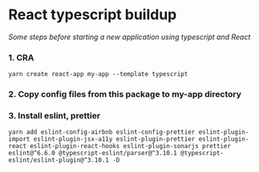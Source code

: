 # React typescript buildup

_Some steps before starting a new application using typescript and React_

### 1. CRA
```
yarn create react-app my-app --template typescript
```

### 2. Copy config files from this package to my-app directory

### 3. Install eslint, prettier

```
yarn add eslint-config-airbnb eslint-config-prettier eslint-plugin-import eslint-plugin-jsx-a11y eslint-plugin-prettier eslint-plugin-react eslint-plugin-react-hooks eslint-plugin-sonarjs prettier eslint@^6.6.0 @typescript-eslint/parser@^3.10.1 @typescript-eslint/eslint-plugin@^3.10.1 -D
```
